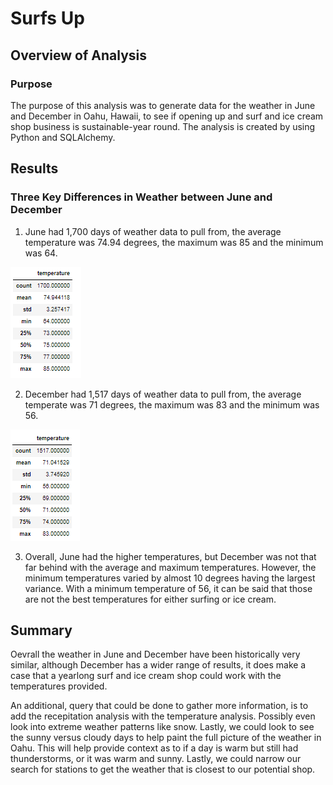 # Surfs Up
## Overview of Analysis
### Purpose
The purpose of this analysis was to generate data for the weather in June and December in Oahu, Hawaii, to see if opening up and surf and ice cream shop business is sustainable-year round. The analysis is created by using Python and SQLAlchemy. 

## Results
### Three Key Differences in Weather between June and December
1. June had 1,700 days of weather data to pull from, the average temperature was 74.94 degrees, the maximum was 85 and the minimum was 64.

![june](june_temperature.PNG)

2. December had 1,517 days of weather data to pull from, the average temperate was 71 degrees, the maximum was 83 and  the minimum was 56.

![december](december_temperature.png) 

3. Overall, June had the higher temperatures, but December was not that far behind with the average and maximum temperatures. However, the minimum temperatures varied by almost 10 degrees having the largest variance. With a minimum temperature of 56, it can be said that those are not the best temperatures for either surfing or ice cream. 

## Summary 
Oevrall the weather in June and December have been historically very similar, although December has a wider range of results, it does make a case that a yearlong surf and ice cream shop could work with the temperatures provided. 

An additional, query that could be done to gather more information, is to add the recepitation analysis with the temperature analysis. Possibly even look into extreme weather patterns like snow. Lastly, we could look to see the sunny versus cloudy days to help paint the full picture of the weather in Oahu. This will help provide context as to if a day is warm but still had thunderstorms, or it was warm and sunny. Lastly, we could narrow our search for stations to get the weather that is closest to our potential shop.
